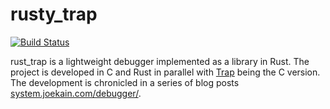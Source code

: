 # rusty_trap

[![Build Status](https://travis-ci.org/joekain/rusty_trap.svg?branch=master)](https://travis-ci.org/joekain/rusty_trap)

rust_trap is a lightweight debugger implemented as a library in Rust.  The
project is developed in C and Rust in parallel with
[Trap](https://github.com/joekain/trap) being the C version.
The development is chronicled in a series of blog posts
[system.joekain.com/debugger/](http://system.joekain.com/debugger).
